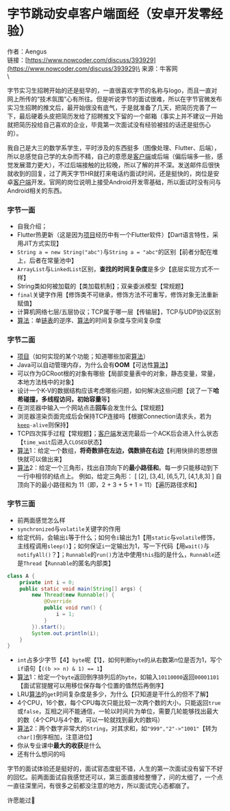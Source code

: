 # 字节跳动安卓客户端面经（安卓开发零经验）

作者：Aengus\
链接：[https://www.nowcoder.com/discuss/393929](https://www.nowcoder.com/discuss/393929)\
来源：牛客网\
\


字节实习生招聘开始的还是挺早的，一直很喜欢字节的名称与logo，而且一直对网上所传的“技术氛围”心有所往。但是听说字节的面试很难，所以在字节官微发布实习生招聘的推文后，最开始很没有底气，于是就准备了几天，把简历完善了一下，最后硬着头皮把简历发给了招聘推文下留的一个邮箱（事实上并不建议一开始就把简历投给自己喜欢的企业，毕竟第一次面试没有经验被挂的话还是挺伤心的）。

我自己是大三的数学系学生，平时涉及的东西挺多（图像处理、Flutter、后端），所以总感觉自己学的太杂而不精，自己的意愿是[客户端](https://app.gitbook.com/jump/super-jump/word?word=%E5%AE%A2%E6%88%B7%E7%AB%AF)或后端（偏后端多一些，感觉发展潜力更大），不过后端接触的比较晚，所以了解的并不深。发送邮件后很快就收到的回复，过了两天字节HR就打来电话约面试时间，还是挺快的，岗位是安卓[客户端](https://app.gitbook.com/jump/super-jump/word?word=%E5%AE%A2%E6%88%B7%E7%AB%AF)开发。官网的岗位说明上接受Android开发零基础，所以面试时没有问与Android相关的东西。

### 字节一面

* 自我介绍；
* Flutter热更新（这是因为[项目](https://app.gitbook.com/jump/super-jump/word?word=%E9%A1%B9%E7%9B%AE)经历中有一个Flutter软件）【Dart语言特性，采用JIT方式实现】
* `String a = new String("abc")`与`String a = "abc"`的区别【前者分配在堆上，后者在常量池中】
* `ArrayList`与`LinkedList`区别，**查找的时间复杂度**是多少【底层实现方式不一样】
* String类如何被加载的【类加载机制】；双亲委派模型【常规题】
* `final`关键字作用【修饰类不可继承，修饰方法不可重写，修饰对象无法重新赋值】
* 计算机网络七层/五层协议；TCP属于哪一层【传输层】，TCP与UDP协议区别
* [算法](https://app.gitbook.com/jump/super-jump/word?word=%E7%AE%97%E6%B3%95)：单[链表](https://app.gitbook.com/jump/super-jump/word?word=%E9%93%BE%E8%A1%A8)的逆序、[算法](https://app.gitbook.com/jump/super-jump/word?word=%E7%AE%97%E6%B3%95)的时间复杂度与空间复杂度

### 字节二面

* [项目](https://app.gitbook.com/jump/super-jump/word?word=%E9%A1%B9%E7%9B%AE)（如何实现的某个功能；知道哪些加密[算法](https://app.gitbook.com/jump/super-jump/word?word=%E7%AE%97%E6%B3%95)）
* Java可以自动管理内存，为什么会有**OOM**【可达性[算法](https://app.gitbook.com/jump/super-jump/word?word=%E7%AE%97%E6%B3%95)】
* 可以作为GCRoot根的对象有哪些【局部变量表中的对象，静态变量，常量，本地方法栈中的对象】
* 设计一个K-V的数据结构应该考虑哪些问题，如何解决这些问题【说了一下**哈希碰撞，多线程访问，初始容量**等】
* 在浏览器中输入一个网站点击**回车**会发生什么【常规题】
* 浏览器渲染页面完成后会保持TCP连接吗【根据Connection请求头，若为[`keep`](https://app.gitbook.com/jump/super-jump/word?word=keep)`-alive`则保持】
* TCP四次挥手过程【常规题】；[客户端](https://app.gitbook.com/jump/super-jump/word?word=%E5%AE%A2%E6%88%B7%E7%AB%AF)发送完最后一个ACK后会进入什么状态【`time_wait`后进入`CLOSED`状态】
* [算法](https://app.gitbook.com/jump/super-jump/word?word=%E7%AE%97%E6%B3%95)1：给定一个数组，**将奇数排在左边，偶数排在右边**【利用快排的思想很快就可以做出来】
* [算法](https://app.gitbook.com/jump/super-jump/word?word=%E7%AE%97%E6%B3%95)2：给定一个三角形，找出自顶向下的**最小路径和**。每一步只能移动到下一行中相邻的结点上。 例如，给定三角形： \[ \[2], \[3,4], \[6,5,7], \[4,1,8,3] ] 自顶向下的最小路径和为 11（即，2 + 3 + 5 + 1 = 11）【遍历路径求和】

### 字节三面

* 前两面感觉怎么样
* `synchronized`与`volatile`关键字的作用
* 给定代码，会输出`i`等于什么；如何令`i`输出为1【用`static`与`volatile`修饰，主线程调用`sleep()`】；如何保证`i`一定输出为1，写一下代码【用`wait()`与`notifyAll()`？】；`Runnable`的`run()`方法中使用`this`指的是什么，`Runnable`还是`Thread`【`Runnable`的匿名内部类】

```java
class A {
    private int i = 0;
    public static void main(String[] args) {
        new Thread(new Runnable() {
            @Override
            public void run() {
                i = 1;
            }
        }).start();
        System.out.println(i);
    }
}
```

* `int`占多少字节【4】`byte`呢【1】，如何判断`byte`的从右数第n位是否为1，写个`if`语句【`((b >> n) & 1) == 1`】
* [算法](https://app.gitbook.com/jump/super-jump/word?word=%E7%AE%97%E6%B3%95)1：给定一个`byte`返回倒序排列后的`byte`，如输入`10110000`返回`00001101`【面试官提醒可以用移位保存每个位置的值然后再倒序】
* LRU[算法](https://app.gitbook.com/jump/super-jump/word?word=%E7%AE%97%E6%B3%95)的`get`时间复杂度是多少，为什么【只知道是干什么的但不了解】
* 4个CPU，16个数，每个CPU每次只能比较一次两个数的大小，只能返回`true`或`false`，互相之间不能通信，一轮以时间片为单位，需要几轮能够找出最大的数（4个CPU与4个数，可以一轮就找到最大的数吗）
* [算法](https://app.gitbook.com/jump/super-jump/word?word=%E7%AE%97%E6%B3%95)2：两个数字非常大的`String`，对其求和，如`"999","2"->"1001"`【转为`char[]`倒序相加，注意进位】
* 你从专业课中**最大的收获**是什么
* 还有什么想问的吗

字节的面试体验还是挺好的，面试官态度挺不错，人生的第一次面试没有留下不好的回忆。前两面面试自我感觉还可以，第三面直接给整懵了，问的太细了，一个点一直往深里问，有很多之前都没注意的地方，所以面试完心态都崩了。

许愿能过🙏
